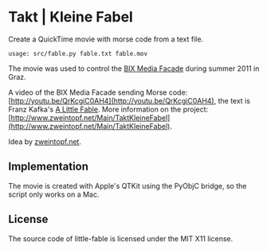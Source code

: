 Takt | Kleine Fabel
===================

Create a QuickTime movie with morse code from a text file.

	usage: src/fable.py fable.txt fable.mov

The movie was used to control the
[BIX Media Facade](http://www.museum-joanneum.at/en/kunsthaus/bix-media-facade/projects/taktkleine-fabel)
during summer 2011 in Graz.

A video of the BIX Media Facade sending Morse code:
[http://youtu.be/QrKcgiC0AH4](http://youtu.be/QrKcgiC0AH4),
the text is Franz Kafka's [A Little Fable](http://de.wikipedia.org/wiki/Kleine_Fabel).
More information on the project:
[http://www.zweintopf.net/Main/TaktKleineFabel](http://www.zweintopf.net/Main/TaktKleineFabel).

Idea by [zweintopf.net](http://www.zweintopf.net/).


Implementation
--------------

The movie is created with Apple's QTKit using the PyObjC bridge, so the script
only works on a Mac.


License
-------

The source code of little-fable is licensed under the MIT X11 license.
